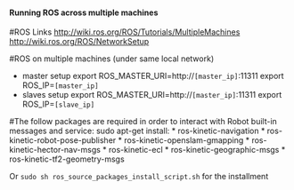 #### Running ROS across multiple machines ####
#ROS Links
http://wiki.ros.org/ROS/Tutorials/MultipleMachines
http://wiki.ros.org/ROS/NetworkSetup

#ROS on multiple machines (under same local network)
* master setup 
    export ROS_MASTER_URI=http://`[master_ip]`:11311
    export ROS_IP=`[master_ip]`
* slaves setup
    export ROS_MASTER_URI=http://`[master_ip]`:11311
    export ROS_IP=`[slave_ip]`

#The follow packages are required in order to interact with Robot built-in messages and service:
sudo apt-get install:
    * ros-kinetic-navigation
    * ros-kinetic-robot-pose-publisher
    * ros-kinetic-openslam-gmapping
    * ros-kinetic-hector-nav-msgs
    * ros-kinetic-ecl
    * ros-kinetic-geographic-msgs
    * ros-kinetic-tf2-geometry-msgs

Or `sudo sh ros_source_packages_install_script.sh` for the installment



